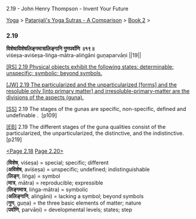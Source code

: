 2.19 - John Henry Thompson - Invent Your Future   
    

[Yoga](../../../yoga.md)‎ > ‎[Patanjali's Yoga Sutras - A Comparison](../../patanjani.md)‎ > ‎[Book 2](../book-2.md)‎ > ‎

### 2.19

**विशेषाविशेषलिङ्गमात्रालिङ्गानि गुणपर्वाणि ॥१९॥**  
viśeṣa-aviśeṣa-liṅga-mātra-aliṅgāni guṇaparvāṇi ||19||  
  
  
[\[RS\] 2.19 Physical objects exhibit the following states: determinable; unspecific; symbolic; beyond symbols.](http://www.ashtangayoga.info/philosophy/yoga-sutra-patanjali/chapter-2/item/vishesha-avishesha-linga-matra-alingani-gunaparvani/)  
  
[\[JW\] 2.19 The particularized and the unparticularized \[forms\] and the resoluble only \[into primary matter\] and irresoluble-primary-matter are the divisions of the aspects (guna).](http://books.google.com/books?id=YzFImjtOxUwC&pg=PA148&ci=150%2C982%2C788%2C82&source=bookclip)  
  
[\[SS\]](http://www.amazon.com/Yoga-Sutras-Patanjali-Commentary-Satchidananda/dp/0932040381) 2.19 The stages of the gunas are specific, non-specific, defined and undefinable .  \[p109\]  
  
[\[EB\]](http://www.amazon.com/Yoga-Sutras-Patanjali-Translation-Commentary/dp/0865477361/ref=sr_1_1?ie=UTF8&s=books&qid=1250508322&sr=1-1) 2.19 The different stages of the guna qualities consist of the particularized, the unparticularized, the distinctive, and the indistinctive. \[p219\]  
  
[<Page 2.18](218.md)  [Page 2.20>](220.md)  
  

(**विशेष**, viśeṣa) = special; specific; different  
(**अविशेष**, aviśeṣa) = unspecific; undefined; indistinguishable  
(**लिङ्ग**, liṅga) = symbol  
(**मात्र**, mātra) = reproducible; expressible  
(**लिङ्गमात्र**, liṅga-mātra) = symbolic  
(**अलिङ्गानि**, aliṅgāni) = lacking a symbol; beyond symbols  
(**गुण**, guṇa) = the three basic elements of matter; nature  
(**पर्वाणि**, parvāṇi) = developmental levels; states; step

